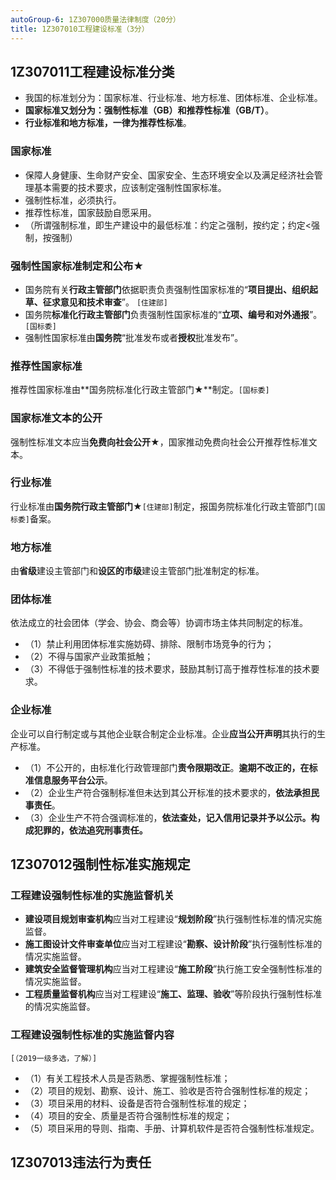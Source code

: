 ```yaml
---
autoGroup-6: 1Z307000质量法律制度（20分）
title: 1Z307010工程建设标准（3分）
---
```

## 1Z307011工程建设标准分类
- 我国的标准划分为：国家标准、行业标准、地方标准、团体标准、企业标准。  
- **国家标准又划分为：强制性标准（GB）和推荐性标准（GB/T）**。
- **行业标准和地方标准，一律为推荐性标准**。

### 国家标准
- 保障人身健康、生命财产安全、国家安全、生态环境安全以及满足经济社会管理基本需要的技术要求，应该制定强制性国家标准。
- 强制性标准，必须执行。
- 推荐性标准，国家鼓励自愿采用。
- （所谓强制标准，即生产建设中的最低标准：约定≧强制，按约定；约定<强制，按强制）

### 强制性国家标准制定和公布★
- 国务院有关**行政主管部门**依据职责负责强制性国家标准的“**项目提出、组织起草、征求意见和技术审查**”。 `[住建部]`
- 国务院**标准化行政主管部门**负责强制性国家标准的“**立项、编号和对外通报**”。`[国标委]`
- 强制性国家标准由**国务院**“批准发布或者**授权**批准发布”。

### 推荐性国家标准
推荐性国家标准由**国务院标准化行政主管部门★**制定。`[国标委]`

### 国家标准文本的公开
强制性标准文本应当**免费向社会公开★**，国家推动免费向社会公开推荐性标准文本。

### 行业标准
行业标准由**国务院行政主管部门★**`[住建部]`制定，报国务院标准化行政主管部门`[国标委]`备案。

### 地方标准
由**省级**建设主管部门和**设区的市级**建设主管部门批准制定的标准。
 
### 团体标准
依法成立的社会团体（学会、协会、商会等）协调市场主体共同制定的标准。
- （1）禁止利用团体标准实施妨碍、排除、限制市场竞争的行为；
- （2）不得与国家产业政策抵触；     
- （3）不得低于强制性标准的技术要求，鼓励其制订高于推荐性标准的技术要求。

### 企业标准
企业可以自行制定或与其他企业联合制定企业标准。企业**应当公开声明**其执行的生产标准。
- （1）不公开的，由标准化行政管理部门**责令限期改正**。**逾期不改正的，在标准信息服务平台公示**。
- （2）企业生产符合强制标准但未达到其公开标准的技术要求的，**依法承担民事责任**。
- （3）企业生产不符合强调标准的，**依法查处，记入信用记录并予以公示。构成犯罪的，依法追究刑事责任。**

## 1Z307012强制性标准实施规定
### 工程建设强制性标准的实施监督机关
- **建设项目规划审查机构**应当对工程建设“**规划阶段**”执行强制性标准的情况实施监督。
- **施工图设计文件审查单位**应当对工程建设“**勘察、设计阶段**”执行强制性标准的情况实施监督。
- **建筑安全监督管理机构**应当对工程建设“**施工阶段**”执行施工安全强制性标准的情况实施监督。
- **工程质量监督机构**应当对工程建设“**施工、监理、验收**”等阶段执行强制性标准的情况实施监督。

### 工程建设强制性标准的实施监督内容
`[（2019一级多选，了解）]`
- （1）有关工程技术人员是否熟悉、掌握强制性标准；
- （2）项目的规划、勘察、设计、施工、验收是否符合强制性标准的规定；
- （3）项目采用的材料、设备是否符合强制性标准的规定；
- （4）项目的安全、质量是否符合强制性标准的规定；
- （5）项目采用的导则、指南、手册、计算机软件是否符合强制性标准规定。

## 1Z307013违法行为责任